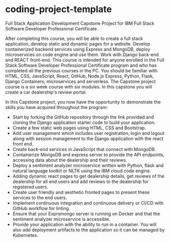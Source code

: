 # coding-project-template
Full Stack Application Development Capstone Project for IBM Full Stack Software Developer Professional Certificate.

After completing this course, you will be able to create a full stack application, develop static and dynamic pages for a website. Develop containerized backend services using Express and MongoDB, deploy microservices on code engine and use them. Work with Django back-end and REACT front-end. This course is intended for anyone enrolled in the Full Stack Software Developer Professional Certificate program and who has completed all the previous courses in the PC. You should be familiar with HTML, CSS, JavaScript, React, GitHub, Node.js Express, Python, Flask, Django Containers, microservices and serverless. The Capstone project course is a six week course with six modules. In this capstone you will create a car dealership's review portal.

In this Capstone project, you now have the opportunity to demonstrate the skills you have acquired throughout the program:
- Start by forking the GitHub repository through the link provided and cloning the Django application starter code to build your application.
- Create a few static web pages using HTML, CSS and Bootstrap.
- Add user management which includes user registration, login and logout along with session management to the Django application with the react front end. 
- Create back-end services in JavaScript that connect with MongoDB. 
- Containerize MongoDB and express server to provide the API endpoints, accessing data about the dealership and their reviews. 
- Deploy a sentiment analyzer microservice written with Python, flask and natural language toolkit or NLTK using the IBM cloud code engine. 
- Adding dynamic react pages to get dealership details, get reviews of the dealership for all end users and add reviews to the dealership for registered users. 
- Create user friendly and aesthetic fronted pages to present these services to the end users. 
- Implement continuous integration and continuous delivery or CI/CD with GitHub workflow for linting.
- Ensure that your Exprsmongo server is running on Docker and that the sentiment analyzer microservice is accessible. 
- Provide your application with the ability to run in a container. You will also add deployment artifacts to the application so it can be managed by Kubernetes.
